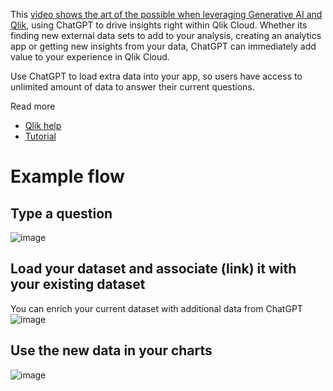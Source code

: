 This [video shows the art of the possible when leveraging Generative AI and Qlik](https://www.youtube.com/watch?v=R9ScDzEU9DQ), using ChatGPT to drive insights right within Qlik Cloud. Whether its finding new external data sets to add to your analysis, creating an analytics app or getting new insights from your data, ChatGPT can immediately add value to your experience in Qlik Cloud.

Use ChatGPT to load extra data into your app, so users have access to unlimited amount of data to answer their current questions.

Read more
- [Qlik help](https://help.qlik.com/en-US/cloud-services/Subsystems/Hub/Content/Sense_Hub/LoadData/ac-openai-overview.htm)
- [Tutorial](https://help.qlik.com/en-US/cloud-services/Subsystems/Hub/Content/Sense_Hub/LoadData/ac-openai-tutorial.htm)

# Example flow

## Type a question
![image](https://github.com/QHose/QRSMeteor/assets/12411165/cfb74aa9-68d9-4ad0-902f-d5c41264f574)

## Load your dataset and associate (link) it with your existing dataset
You can enrich your current dataset with additional data from ChatGPT
![image](https://github.com/QHose/QRSMeteor/assets/12411165/95222fcc-1dc2-4b1c-90eb-326b02bf7a7e)

## Use the new data in your charts
![image](https://github.com/QHose/QRSMeteor/assets/12411165/e9695d27-43ab-4a90-a366-64e3ade43ea5)
